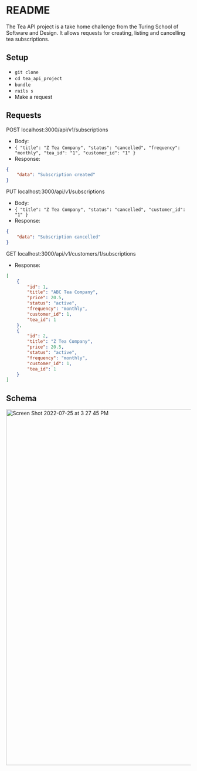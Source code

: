 # README

The Tea API project is a take home challenge from the Turing School of Software and Design. It allows requests for creating, listing and cancelling tea subscriptions. 

## Setup
- `git clone`
- `cd tea_api_project`
- `bundle`
- `rails s`
- Make a request

## Requests

POST localhost:3000/api/v1/subscriptions
- Body: 
- `{ "title": "Z Tea Company", "status": "cancelled", "frequency": "monthly", "tea_id": "1", "customer_id": "1" }`
- Response:
``` json
{
    "data": "Subscription created"
}

```


PUT localhost:3000/api/v1/subscriptions
- Body: 
- `{ "title": "Z Tea Company", "status": "cancelled", "customer_id": "1" }`
- Response:
``` json
{
    "data": "Subscription cancelled"
}

```

GET localhost:3000/api/v1/customers/1/subscriptions

- Response:
``` json
[
    {
        "id": 1,
        "title": "ABC Tea Company",
        "price": 20.5,
        "status": "active",
        "frequency": "monthly",
        "customer_id": 1,
        "tea_id": 1
    },
    {
        "id": 2,
        "title": "Z Tea Company",
        "price": 20.5,
        "status": "active",
        "frequency": "monthly",
        "customer_id": 1,
        "tea_id": 1
    }
]

```
## Schema

<img width="967" alt="Screen Shot 2022-07-25 at 3 27 45 PM" src="https://user-images.githubusercontent.com/26349568/180879396-8dc24c7b-4e45-4c70-94e3-38aea7ce0a20.png">
